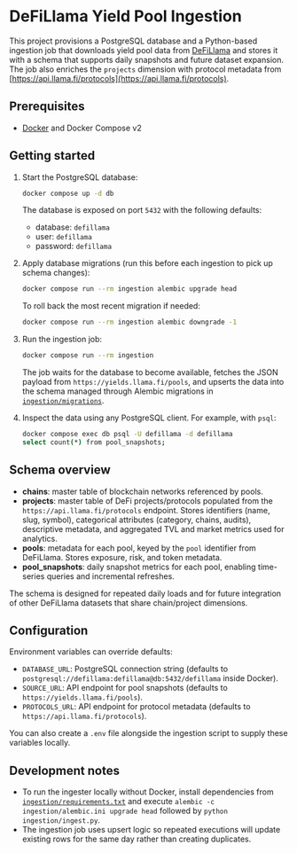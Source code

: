 # DeFiLlama Yield Pool Ingestion

This project provisions a PostgreSQL database and a Python-based ingestion job that downloads yield pool data from [DeFiLlama](https://yields.llama.fi/pools) and stores it with a schema that supports daily snapshots and future dataset expansion. The job also enriches the `projects` dimension with protocol metadata from [https://api.llama.fi/protocols](https://api.llama.fi/protocols).

## Prerequisites

- [Docker](https://www.docker.com/) and Docker Compose v2

## Getting started

1. Start the PostgreSQL database:
   ```bash
   docker compose up -d db
   ```

   The database is exposed on port `5432` with the following defaults:
   - database: `defillama`
   - user: `defillama`
   - password: `defillama`

2. Apply database migrations (run this before each ingestion to pick up schema changes):
   ```bash
   docker compose run --rm ingestion alembic upgrade head
   ```

   To roll back the most recent migration if needed:
   ```bash
   docker compose run --rm ingestion alembic downgrade -1
   ```

3. Run the ingestion job:
   ```bash
   docker compose run --rm ingestion
   ```

   The job waits for the database to become available, fetches the JSON payload from `https://yields.llama.fi/pools`, and upserts the data into the schema managed through Alembic migrations in [`ingestion/migrations`](ingestion/migrations).

4. Inspect the data using any PostgreSQL client. For example, with `psql`:
   ```bash
   docker compose exec db psql -U defillama -d defillama
   select count(*) from pool_snapshots;
   ```

## Schema overview

- **chains**: master table of blockchain networks referenced by pools.
- **projects**: master table of DeFi projects/protocols populated from the `https://api.llama.fi/protocols` endpoint. Stores identifiers (name, slug, symbol), categorical attributes (category, chains, audits), descriptive metadata, and aggregated TVL and market metrics used for analytics.
- **pools**: metadata for each pool, keyed by the `pool` identifier from DeFiLlama. Stores exposure, risk, and token metadata.
- **pool_snapshots**: daily snapshot metrics for each pool, enabling time-series queries and incremental refreshes.

The schema is designed for repeated daily loads and for future integration of other DeFiLlama datasets that share chain/project dimensions.

## Configuration

Environment variables can override defaults:

- `DATABASE_URL`: PostgreSQL connection string (defaults to `postgresql://defillama:defillama@db:5432/defillama` inside Docker).
- `SOURCE_URL`: API endpoint for pool snapshots (defaults to `https://yields.llama.fi/pools`).
- `PROTOCOLS_URL`: API endpoint for protocol metadata (defaults to `https://api.llama.fi/protocols`).

You can also create a `.env` file alongside the ingestion script to supply these variables locally.

## Development notes

- To run the ingester locally without Docker, install dependencies from [`ingestion/requirements.txt`](ingestion/requirements.txt) and execute `alembic -c ingestion/alembic.ini upgrade head` followed by `python ingestion/ingest.py`.
- The ingestion job uses upsert logic so repeated executions will update existing rows for the same day rather than creating duplicates.
